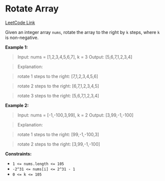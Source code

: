 # Rotate Array

[LeetCode Link](https://leetcode.com/problems/rotate-array/)

Given an integer array `nums`, rotate the array to the right by `k` steps, where `k` is non-negative.

**Example 1:**

> Input: nums = [1,2,3,4,5,6,7], k = 3
> Output: [5,6,7,1,2,3,4]

> Explanation:

> rotate 1 steps to the right: [7,1,2,3,4,5,6]

> rotate 2 steps to the right: [6,7,1,2,3,4,5]

> rotate 3 steps to the right: [5,6,7,1,2,3,4]

**Example 2:**

> Input: nums = [-1,-100,3,99], k = 2
> Output: [3,99,-1,-100]

> Explanation:

> rotate 1 steps to the right: [99,-1,-100,3]

> rotate 2 steps to the right: [3,99,-1,-100]

**Constraints:**

- `1 <= nums.length <= 105`
- `-2^31 <= nums[i] <= 2^31 - 1`
- `0 <= k <= 105`
